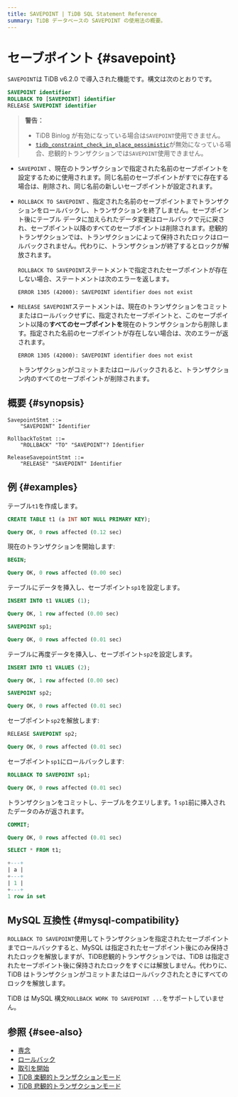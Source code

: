 ```yaml
---
title: SAVEPOINT | TiDB SQL Statement Reference
summary: TiDB データベースの SAVEPOINT の使用法の概要。
---
```


# セーブポイント {#savepoint}

`SAVEPOINT`は TiDB v6.2.0 で導入された機能です。構文は次のとおりです。

```sql
SAVEPOINT identifier
ROLLBACK TO [SAVEPOINT] identifier
RELEASE SAVEPOINT identifier
```

> **警告：**
>
> -   TiDB Binlog が有効になっている場合は`SAVEPOINT`使用できません。
> -   [`tidb_constraint_check_in_place_pessimistic`](/system-variables.md#tidb_constraint_check_in_place_pessimistic-new-in-v630)が無効になっている場合、悲観的トランザクションでは`SAVEPOINT`使用できません。

-   `SAVEPOINT` 、現在のトランザクションで指定された名前のセーブポイントを設定するために使用されます。同じ名前のセーブポイントがすでに存在する場合は、削除され、同じ名前の新しいセーブポイントが設定されます。

-   `ROLLBACK TO SAVEPOINT` 、指定された名前のセーブポイントまでトランザクションをロールバックし、トランザクションを終了しません。セーブポイント後にテーブル データに加えられたデータ変更はロールバックで元に戻され、セーブポイント以降のすべてのセーブポイントは削除されます。悲観的トランザクションでは、トランザクションによって保持されたロックはロールバックされません。代わりに、トランザクションが終了するとロックが解放されます。

    `ROLLBACK TO SAVEPOINT`ステートメントで指定されたセーブポイントが存在しない場合、ステートメントは次のエラーを返します。

        ERROR 1305 (42000): SAVEPOINT identifier does not exist

-   `RELEASE SAVEPOINT`ステートメントは、現在のトランザクションをコミットまたはロールバックせずに、指定されたセーブポイントと、このセーブポイント以降の**すべてのセーブポイントを**現在のトランザクションから削除します。指定された名前のセーブポイントが存在しない場合は、次のエラーが返されます。

        ERROR 1305 (42000): SAVEPOINT identifier does not exist

    トランザクションがコミットまたはロールバックされると、トランザクション内のすべてのセーブポイントが削除されます。

## 概要 {#synopsis}

```ebnf+diagram
SavepointStmt ::=
    "SAVEPOINT" Identifier

RollbackToStmt ::=
    "ROLLBACK" "TO" "SAVEPOINT"? Identifier

ReleaseSavepointStmt ::=
    "RELEASE" "SAVEPOINT" Identifier
```

## 例 {#examples}

テーブル`t1`を作成します。

```sql
CREATE TABLE t1 (a INT NOT NULL PRIMARY KEY);
```

```sql
Query OK, 0 rows affected (0.12 sec)
```

現在のトランザクションを開始します:

```sql
BEGIN;
```

```sql
Query OK, 0 rows affected (0.00 sec)
```

テーブルにデータを挿入し、セーブポイント`sp1`を設定します。

```sql
INSERT INTO t1 VALUES (1);
```

```sql
Query OK, 1 row affected (0.00 sec)
```

```sql
SAVEPOINT sp1;
```

```sql
Query OK, 0 rows affected (0.01 sec)
```

テーブルに再度データを挿入し、セーブポイント`sp2`を設定します。

```sql
INSERT INTO t1 VALUES (2);
```

```sql
Query OK, 1 row affected (0.00 sec)
```

```sql
SAVEPOINT sp2;
```

```sql
Query OK, 0 rows affected (0.01 sec)
```

セーブポイント`sp2`を解放します:

```sql
RELEASE SAVEPOINT sp2;
```

```sql
Query OK, 0 rows affected (0.01 sec)
```

セーブポイント`sp1`にロールバックします:

```sql
ROLLBACK TO SAVEPOINT sp1;
```

```sql
Query OK, 0 rows affected (0.01 sec)
```

トランザクションをコミットし、テーブルをクエリします。1 `sp1`前に挿入されたデータのみが返されます。

```sql
COMMIT;
```

```sql
Query OK, 0 rows affected (0.01 sec)
```

```sql
SELECT * FROM t1;
```

```sql
+---+
| a |
+---+
| 1 |
+---+
1 row in set
```

## MySQL 互換性 {#mysql-compatibility}

`ROLLBACK TO SAVEPOINT`使用してトランザクションを指定されたセーブポイントまでロールバックすると、MySQL は指定されたセーブポイント後にのみ保持されたロックを解放しますが、TiDB悲観的トランザクションでは、TiDB は指定されたセーブポイント後に保持されたロックをすぐには解放しません。代わりに、TiDB はトランザクションがコミットまたはロールバックされたときにすべてのロックを解放します。

TiDB は MySQL 構文`ROLLBACK WORK TO SAVEPOINT ...`をサポートしていません。

## 参照 {#see-also}

-   [専念](/sql-statements/sql-statement-commit.md)
-   [ロールバック](/sql-statements/sql-statement-rollback.md)
-   [取引を開始](/sql-statements/sql-statement-start-transaction.md)
-   [TiDB 楽観的トランザクションモード](/optimistic-transaction.md)
-   [TiDB 悲観的トランザクションモード](/pessimistic-transaction.md)
